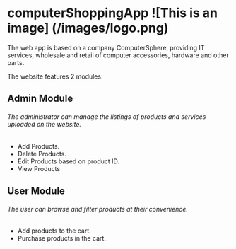 # computerShoppingApp ![This is an image] (/images/logo.png)
The web app is based on a company ComputerSphere, providing IT services, wholesale and retail of computer accessories, hardware and other parts. 

The website features 2 modules: 

## Admin Module

###### The administrator can manage the listings of products and services uploaded on the website. 

- Add Products.
- Delete Products.
- Edit Products based on product ID.
- View Products

## User Module

###### The user can browse and filter products at their convenience. 
- Add products to the cart.
- Purchase products in the cart.
		

